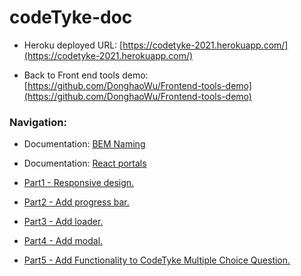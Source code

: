 # codeTyke-doc

- Heroku deployed URL: [https://codetyke-2021.herokuapp.com/](https://codetyke-2021.herokuapp.com/)

- Back to Front end tools demo:[https://github.com/DonghaoWu/Frontend-tools-demo](https://github.com/DonghaoWu/Frontend-tools-demo)

### Navigation:

- Documentation: [BEM Naming](http://getbem.com/naming/)
- Documentation: [React portals](https://reactjs.org/docs/portals.html#usage)

- [Part1 - Responsive design.](https://github.com/DonghaoWu/codeTyke-doc/blob/main/Part1.md)

- [Part2 - Add progress bar.](https://github.com/DonghaoWu/codeTyke-doc/blob/main/Part2.md)

- [Part3 - Add loader.](https://github.com/DonghaoWu/codeTyke-doc/blob/main/Part3.md)  

- [Part4 - Add modal.](https://github.com/DonghaoWu/codeTyke-doc/blob/main/Part4.md)  

- [Part5 - Add Functionality to CodeTyke Multiple Choice Question.](https://github.com/DonghaoWu/codeTyke-doc/blob/main/Part5.md)
